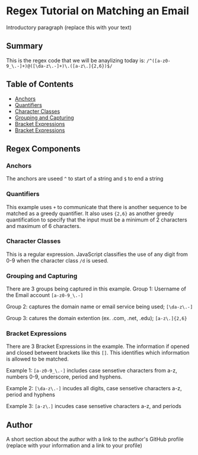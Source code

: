 # Regex Tutorial on Matching an Email
Introductory paragraph (replace this with your text)

## Summary

This is the regex code that we will be anaylizing today is: `/^([a-z0-9_\.-]+)@([\da-z\.-]+)\.([a-z\.]{2,6})$/`

## Table of Contents

- [Anchors](#anchors)
- [Quantifiers](#quantifiers)
- [Character Classes](#character-classes)
- [Grouping and Capturing](#Grouping-and-Capturing)
- [Bracket Expressions](#Bracket-Expressions)
- [Bracket Expressions](#Bracket-Expressions)

## Regex Components

### Anchors

The anchors are useed `^` to start of a string and `$` to end a string

### Quantifiers

This example uses `+` to communicate that there is another sequence to be matched as a greedy quantifier.  It also uses `{2,6}` as another greedy quantification to specify that the input must be a minimum of 2 characters and maximum of 6 characters. 


### Character Classes

This is a regular expression. JavaScript classifies the use of any digit from 0-9 when the character class `/d` is uesed.

### Grouping and Capturing

There are 3 groups being captured in this example. Group 1: Username of the Email account `[a-z0-9_\.-]`

Group 2: captures the domain name or email service being used; `[\da-z\.-]`

Group 3: catures the domain extention (ex. .com, .net, .edu); `[a-z\.]{2,6}`

### Bracket Expressions

There are 3 Bracket Expressions in the example. The information if opened and closed betweent brackets like this `[]`. This identifies which information is allowed to be matched.

Example 1: `[a-z0-9_\.-]` includes case sensetive characters from a-z, numbers 0-9, underscore, period and hyphens. 

Example 2: `[\da-z\.-]` incudes all digits, case sensetive characters a-z, period and hyphens

Example 3: `[a-z\.]` incudes case sensetive characters a-z, and periods

## Author

A short section about the author with a link to the author's GitHub profile (replace with your information and a link to your profile)
